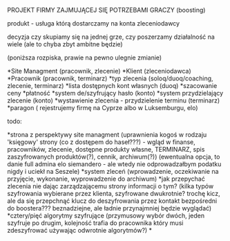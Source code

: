 PROJEKT FIRMY ZAJMUJĄCEJ SIĘ POTRZEBAMI GRACZY (boosting)

produkt - usługa którą dostarczamy na konta zleceniodawcy

decyzja czy skupiamy się na jednej grze, czy poszerzamy działalność na wiele (ale to chyba zbyt ambitne będzie)

(poniższa rozpiska, prawie na pewno ulegnie zmianie)

*Site Managment (pracownik, zlecenie)
*Klient (zleceniodawca)
*Pracownik (pracownik, terminarz)
*typ zlecenia (soloq/duoq/coaching, zlecenie, terminarz)
*lista dostępnych kont własnych (duoq)
*szacowanie ceny
*płatność
*system de/szyfrujący hasło (konto)
*system przydzielający zlecenie (konto)
*wystawienie zlecenia - przydzielenie terminu (terminarz)
*paragon ( rejestrujemy firmę na Cyprze albo w Luksemburgu, elo)



todo:

*strona z perspektywy site managment (uprawnienia kogoś w rodzaju 'księgowy' strony (co z dostępem do haseł???) - wgląd w finanse, pracowników, zlecenie, dostępne produkty własne, TERMINARZ,
 spis zaszyfrowanych produktów(?), cennik, archiwum(?)) (ewentualna opcja, to danie full admina elo siemandero - ale wtedy nie odprowadzałbym podatku nigdy i uciekł na Seszele)
*system zleceń (wprowadzenie, oczekiwanie na przyjęcie, wykonanie, wyprowadzenie do archiwum)
*jak przepychać zlecenia nie dając zarządzającemu strony informacji o tym? (kilka typów szyfrowania wybierane przez klienta, szyfrowane dwukrotnie? trochę kicz, ale da się przepchnąć klucz do deszyfrowania
 przez kontakt bezpośredni do boostera??? beznadziejne, ale ładnie przynajmniej będzie wyglądać)
*cztery/pięć algorytmy szyfrujące (przymusowy wybór dwóch, jeden szyfruje po drugim, kolejność trafia do pracownika który musi zdeszyfrować używając odwrotnie algorytmów?)
*
